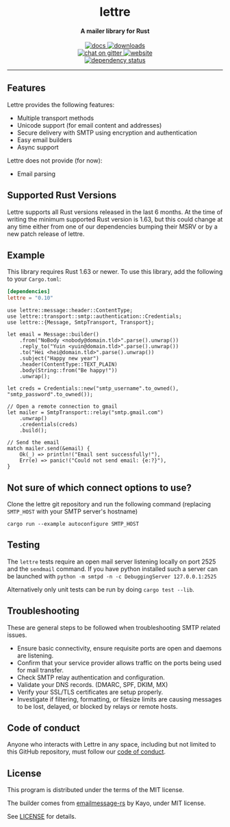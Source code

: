 <h1 align="center">lettre</h1>
<div align="center">
 <strong>
   A mailer library for Rust
 </strong>
</div>

<br />

<div align="center">
  <a href="https://docs.rs/lettre">
    <img src="https://docs.rs/lettre/badge.svg"
      alt="docs" />
  </a>
  <a href="https://crates.io/crates/lettre">
    <img src="https://img.shields.io/crates/d/lettre.svg"
      alt="downloads" />
  </a>
  <br />
  <a href="https://gitter.im/lettre/lettre">
    <img src="https://badges.gitter.im/lettre/lettre.svg"
      alt="chat on gitter" />
  </a>
  <a href="https://lettre.rs">
    <img src="https://img.shields.io/badge/visit-website-blueviolet"
      alt="website" />
  </a>
</div>

<div align="center">
  <a href="https://deps.rs/crate/lettre/0.10.4">
    <img src="https://deps.rs/crate/lettre/0.10.4/status.svg"
      alt="dependency status" />
  </a>
</div>

---

## Features

Lettre provides the following features:

* Multiple transport methods
* Unicode support (for email content and addresses)
* Secure delivery with SMTP using encryption and authentication
* Easy email builders
* Async support

Lettre does not provide (for now):

* Email parsing

## Supported Rust Versions

Lettre supports all Rust versions released in the last 6 months. At the time of writing
the minimum supported Rust version is 1.63, but this could change at any time either from
one of our dependencies bumping their MSRV or by a new patch release of lettre.

## Example

This library requires Rust 1.63 or newer.
To use this library, add the following to your `Cargo.toml`:

```toml
[dependencies]
lettre = "0.10"
```

```rust,no_run
use lettre::message::header::ContentType;
use lettre::transport::smtp::authentication::Credentials;
use lettre::{Message, SmtpTransport, Transport};

let email = Message::builder()
    .from("NoBody <nobody@domain.tld>".parse().unwrap())
    .reply_to("Yuin <yuin@domain.tld>".parse().unwrap())
    .to("Hei <hei@domain.tld>".parse().unwrap())
    .subject("Happy new year")
    .header(ContentType::TEXT_PLAIN)
    .body(String::from("Be happy!"))
    .unwrap();

let creds = Credentials::new("smtp_username".to_owned(), "smtp_password".to_owned());

// Open a remote connection to gmail
let mailer = SmtpTransport::relay("smtp.gmail.com")
    .unwrap()
    .credentials(creds)
    .build();

// Send the email
match mailer.send(&email) {
    Ok(_) => println!("Email sent successfully!"),
    Err(e) => panic!("Could not send email: {e:?}"),
}
```

## Not sure of which connect options to use?

Clone the lettre git repository and run the following command (replacing `SMTP_HOST` with your SMTP server's hostname)

```shell
cargo run --example autoconfigure SMTP_HOST
```

## Testing

The `lettre` tests require an open mail server listening locally on port 2525 and the `sendmail` command. If you have python installed 
such a server can be launched with `python -m smtpd -n -c DebuggingServer 127.0.0.1:2525`

Alternatively only unit tests can be run by doing `cargo test --lib`.

## Troubleshooting

These are general steps to be followed when troubleshooting SMTP related issues.

- Ensure basic connectivity, ensure requisite ports are open and daemons are listening.
- Confirm that your service provider allows traffic on the ports being used for mail transfer.
- Check SMTP relay authentication and configuration.
- Validate your DNS records. (DMARC, SPF, DKIM, MX)
- Verify your SSL/TLS certificates are setup properly.
- Investigate if filtering, formatting, or filesize limits are causing messages to be lost, delayed, or blocked by relays or remote hosts.

## Code of conduct

Anyone who interacts with Lettre in any space, including but not limited to
this GitHub repository, must follow our [code of conduct](https://github.com/lettre/lettre/blob/master/CODE_OF_CONDUCT.md).

## License

This program is distributed under the terms of the MIT license.

The builder comes from [emailmessage-rs](https://github.com/katyo/emailmessage-rs) by
Kayo, under MIT license.

See [LICENSE](./LICENSE) for details.
